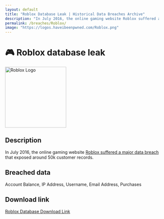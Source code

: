 ```yaml
---
layout: default
title: "Roblox Database Leak | Historical Data Breaches Archive"
description: "In July 2016, the online gaming website Roblox suffered a major data breach that exposed around 50k customer records."
permalink: /breaches/Roblox/
image: "https://logos.haveibeenpwned.com/Roblox.png"
---
```


# 🎮 Roblox database leak

<img src="https://logos.haveibeenpwned.com/Roblox.png" alt="Roblox Logo" width="200" height="200">

## Description

In July 2016, the online gaming website <a href="https://roblox.fandom.com/wiki/2016_Roblox_security_breach" target="_blank" rel="noopener">Roblox suffered a major data breach</a> that exposed around 50k customer records.

## Breached data

Account Balance, IP Address, Username, Email Address, Purchases

## Download link

[Roblox Database Download Link](https://buzzheavier.com/rt2bh8lhbits)
